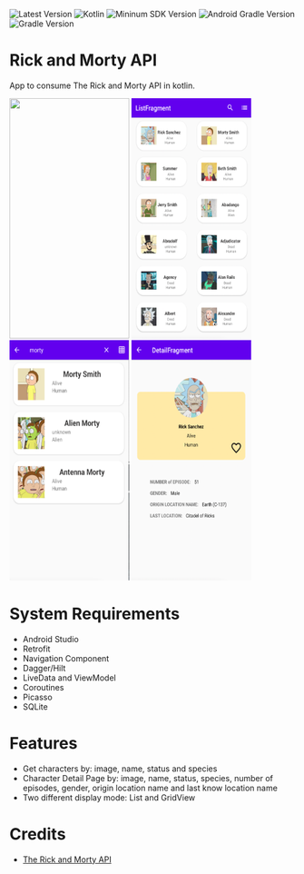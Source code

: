 ![Latest Version](https://img.shields.io/badge/latestVersion-1.0-yellow)
![Kotlin](https://img.shields.io/badge/language-kotlin-blue)
![Mininum SDK Version](https://img.shields.io/badge/minSDK-21-orange)
![Android Gradle Version](https://img.shields.io/badge/androidGradleVersion-7.0.4-green)
![Gradle Version](https://img.shields.io/badge/gradleVersion-7.0.2-informational)




# Rick and Morty API

App to consume The Rick and Morty API in kotlin.


<p align"center">
<img src="screenshots/Character List Page.png" width="211" height="423" />
<img src="screenshots/Character List - GridView Mode.png" width="211" height="423"  />
<img src="screenshots/Filter:Search Page.png" width="211" height="423"  />
<img src="screenshots/Character Detail Page.png" width="211" height="423" />
</p>

# System Requirements

- Android Studio
- Retrofit
- Navigation Component
- Dagger/Hilt
- LiveData and ViewModel 
- Coroutines
- Picasso
- SQLite

# Features

- Get characters by: image, name, status and species
- Character Detail Page by: image, name, status, species, number of episodes, gender, origin location name and last know location name
- Two different display mode: List and GridView

# Credits
- [The Rick and Morty API](https://rickandmortyapi.com/)
